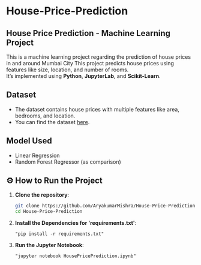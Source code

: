 # House-Price-Prediction

## House Price Prediction - Machine Learning Project

This is a machine learning project regarding the prediction of house prices in and around Mumbai City
This project predicts house prices using features like size, location, and number of rooms.  
It’s implemented using **Python**, **JupyterLab**, and **Scikit-Learn**.

## Dataset
- The dataset contains house prices with multiple features like area, bedrooms, and location.
- You can find the dataset [here](https://www.kaggle.com/datasets/kevinnadar22/mumbai-house-price-data-70k-entries).

## Model Used
- Linear Regression
- Random Forest Regressor (as comparison)

## ⚙️ How to Run the Project
1. **Clone the repository**:
   ```bash
   git clone https://github.com/AryakumarMishra/House-Price-Prediction.git
   cd House-Price-Prediction
2. **Install the Dependencies for 'requirements.txt'**:
   ```
   "pip install -r requirements.txt"
3. **Run the Jupyter Notebook**:
   ```
   "jupyter notebook HousePricePrediction.ipynb"

